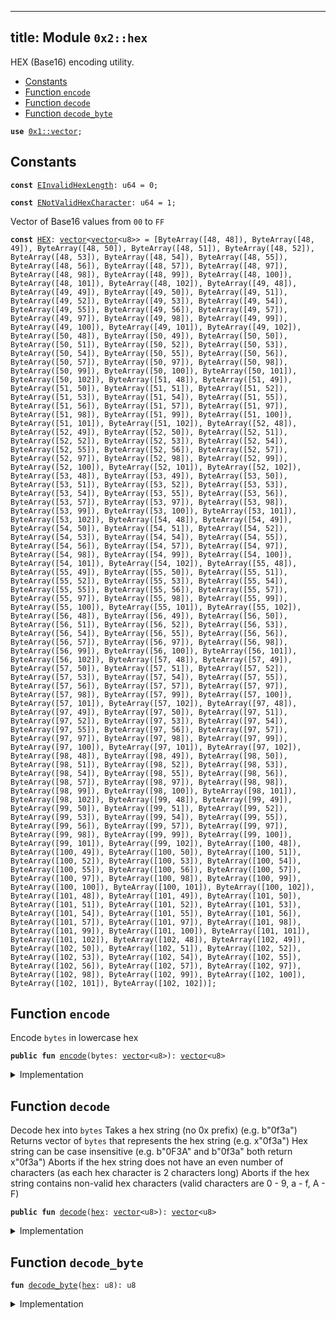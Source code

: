 
---
title: Module `0x2::hex`
---

HEX (Base16) encoding utility.


-  [Constants](#@Constants_0)
-  [Function `encode`](#0x2_hex_encode)
-  [Function `decode`](#0x2_hex_decode)
-  [Function `decode_byte`](#0x2_hex_decode_byte)


<pre><code><b>use</b> <a href="../move-stdlib/vector.md#0x1_vector">0x1::vector</a>;
</code></pre>



<a name="@Constants_0"></a>

## Constants


<a name="0x2_hex_EInvalidHexLength"></a>



<pre><code><b>const</b> <a href="../sui-framework/hex.md#0x2_hex_EInvalidHexLength">EInvalidHexLength</a>: u64 = 0;
</code></pre>



<a name="0x2_hex_ENotValidHexCharacter"></a>



<pre><code><b>const</b> <a href="../sui-framework/hex.md#0x2_hex_ENotValidHexCharacter">ENotValidHexCharacter</a>: u64 = 1;
</code></pre>



<a name="0x2_hex_HEX"></a>

Vector of Base16 values from <code>00</code> to <code>FF</code>


<pre><code><b>const</b> <a href="../sui-framework/hex.md#0x2_hex_HEX">HEX</a>: <a href="../move-stdlib/vector.md#0x1_vector">vector</a>&lt;<a href="../move-stdlib/vector.md#0x1_vector">vector</a>&lt;u8&gt;&gt; = [ByteArray([48, 48]), ByteArray([48, 49]), ByteArray([48, 50]), ByteArray([48, 51]), ByteArray([48, 52]), ByteArray([48, 53]), ByteArray([48, 54]), ByteArray([48, 55]), ByteArray([48, 56]), ByteArray([48, 57]), ByteArray([48, 97]), ByteArray([48, 98]), ByteArray([48, 99]), ByteArray([48, 100]), ByteArray([48, 101]), ByteArray([48, 102]), ByteArray([49, 48]), ByteArray([49, 49]), ByteArray([49, 50]), ByteArray([49, 51]), ByteArray([49, 52]), ByteArray([49, 53]), ByteArray([49, 54]), ByteArray([49, 55]), ByteArray([49, 56]), ByteArray([49, 57]), ByteArray([49, 97]), ByteArray([49, 98]), ByteArray([49, 99]), ByteArray([49, 100]), ByteArray([49, 101]), ByteArray([49, 102]), ByteArray([50, 48]), ByteArray([50, 49]), ByteArray([50, 50]), ByteArray([50, 51]), ByteArray([50, 52]), ByteArray([50, 53]), ByteArray([50, 54]), ByteArray([50, 55]), ByteArray([50, 56]), ByteArray([50, 57]), ByteArray([50, 97]), ByteArray([50, 98]), ByteArray([50, 99]), ByteArray([50, 100]), ByteArray([50, 101]), ByteArray([50, 102]), ByteArray([51, 48]), ByteArray([51, 49]), ByteArray([51, 50]), ByteArray([51, 51]), ByteArray([51, 52]), ByteArray([51, 53]), ByteArray([51, 54]), ByteArray([51, 55]), ByteArray([51, 56]), ByteArray([51, 57]), ByteArray([51, 97]), ByteArray([51, 98]), ByteArray([51, 99]), ByteArray([51, 100]), ByteArray([51, 101]), ByteArray([51, 102]), ByteArray([52, 48]), ByteArray([52, 49]), ByteArray([52, 50]), ByteArray([52, 51]), ByteArray([52, 52]), ByteArray([52, 53]), ByteArray([52, 54]), ByteArray([52, 55]), ByteArray([52, 56]), ByteArray([52, 57]), ByteArray([52, 97]), ByteArray([52, 98]), ByteArray([52, 99]), ByteArray([52, 100]), ByteArray([52, 101]), ByteArray([52, 102]), ByteArray([53, 48]), ByteArray([53, 49]), ByteArray([53, 50]), ByteArray([53, 51]), ByteArray([53, 52]), ByteArray([53, 53]), ByteArray([53, 54]), ByteArray([53, 55]), ByteArray([53, 56]), ByteArray([53, 57]), ByteArray([53, 97]), ByteArray([53, 98]), ByteArray([53, 99]), ByteArray([53, 100]), ByteArray([53, 101]), ByteArray([53, 102]), ByteArray([54, 48]), ByteArray([54, 49]), ByteArray([54, 50]), ByteArray([54, 51]), ByteArray([54, 52]), ByteArray([54, 53]), ByteArray([54, 54]), ByteArray([54, 55]), ByteArray([54, 56]), ByteArray([54, 57]), ByteArray([54, 97]), ByteArray([54, 98]), ByteArray([54, 99]), ByteArray([54, 100]), ByteArray([54, 101]), ByteArray([54, 102]), ByteArray([55, 48]), ByteArray([55, 49]), ByteArray([55, 50]), ByteArray([55, 51]), ByteArray([55, 52]), ByteArray([55, 53]), ByteArray([55, 54]), ByteArray([55, 55]), ByteArray([55, 56]), ByteArray([55, 57]), ByteArray([55, 97]), ByteArray([55, 98]), ByteArray([55, 99]), ByteArray([55, 100]), ByteArray([55, 101]), ByteArray([55, 102]), ByteArray([56, 48]), ByteArray([56, 49]), ByteArray([56, 50]), ByteArray([56, 51]), ByteArray([56, 52]), ByteArray([56, 53]), ByteArray([56, 54]), ByteArray([56, 55]), ByteArray([56, 56]), ByteArray([56, 57]), ByteArray([56, 97]), ByteArray([56, 98]), ByteArray([56, 99]), ByteArray([56, 100]), ByteArray([56, 101]), ByteArray([56, 102]), ByteArray([57, 48]), ByteArray([57, 49]), ByteArray([57, 50]), ByteArray([57, 51]), ByteArray([57, 52]), ByteArray([57, 53]), ByteArray([57, 54]), ByteArray([57, 55]), ByteArray([57, 56]), ByteArray([57, 57]), ByteArray([57, 97]), ByteArray([57, 98]), ByteArray([57, 99]), ByteArray([57, 100]), ByteArray([57, 101]), ByteArray([57, 102]), ByteArray([97, 48]), ByteArray([97, 49]), ByteArray([97, 50]), ByteArray([97, 51]), ByteArray([97, 52]), ByteArray([97, 53]), ByteArray([97, 54]), ByteArray([97, 55]), ByteArray([97, 56]), ByteArray([97, 57]), ByteArray([97, 97]), ByteArray([97, 98]), ByteArray([97, 99]), ByteArray([97, 100]), ByteArray([97, 101]), ByteArray([97, 102]), ByteArray([98, 48]), ByteArray([98, 49]), ByteArray([98, 50]), ByteArray([98, 51]), ByteArray([98, 52]), ByteArray([98, 53]), ByteArray([98, 54]), ByteArray([98, 55]), ByteArray([98, 56]), ByteArray([98, 57]), ByteArray([98, 97]), ByteArray([98, 98]), ByteArray([98, 99]), ByteArray([98, 100]), ByteArray([98, 101]), ByteArray([98, 102]), ByteArray([99, 48]), ByteArray([99, 49]), ByteArray([99, 50]), ByteArray([99, 51]), ByteArray([99, 52]), ByteArray([99, 53]), ByteArray([99, 54]), ByteArray([99, 55]), ByteArray([99, 56]), ByteArray([99, 57]), ByteArray([99, 97]), ByteArray([99, 98]), ByteArray([99, 99]), ByteArray([99, 100]), ByteArray([99, 101]), ByteArray([99, 102]), ByteArray([100, 48]), ByteArray([100, 49]), ByteArray([100, 50]), ByteArray([100, 51]), ByteArray([100, 52]), ByteArray([100, 53]), ByteArray([100, 54]), ByteArray([100, 55]), ByteArray([100, 56]), ByteArray([100, 57]), ByteArray([100, 97]), ByteArray([100, 98]), ByteArray([100, 99]), ByteArray([100, 100]), ByteArray([100, 101]), ByteArray([100, 102]), ByteArray([101, 48]), ByteArray([101, 49]), ByteArray([101, 50]), ByteArray([101, 51]), ByteArray([101, 52]), ByteArray([101, 53]), ByteArray([101, 54]), ByteArray([101, 55]), ByteArray([101, 56]), ByteArray([101, 57]), ByteArray([101, 97]), ByteArray([101, 98]), ByteArray([101, 99]), ByteArray([101, 100]), ByteArray([101, 101]), ByteArray([101, 102]), ByteArray([102, 48]), ByteArray([102, 49]), ByteArray([102, 50]), ByteArray([102, 51]), ByteArray([102, 52]), ByteArray([102, 53]), ByteArray([102, 54]), ByteArray([102, 55]), ByteArray([102, 56]), ByteArray([102, 57]), ByteArray([102, 97]), ByteArray([102, 98]), ByteArray([102, 99]), ByteArray([102, 100]), ByteArray([102, 101]), ByteArray([102, 102])];
</code></pre>



<a name="0x2_hex_encode"></a>

## Function `encode`

Encode <code>bytes</code> in lowercase hex


<pre><code><b>public</b> <b>fun</b> <a href="../sui-framework/hex.md#0x2_hex_encode">encode</a>(bytes: <a href="../move-stdlib/vector.md#0x1_vector">vector</a>&lt;u8&gt;): <a href="../move-stdlib/vector.md#0x1_vector">vector</a>&lt;u8&gt;
</code></pre>



<details>
<summary>Implementation</summary>


<pre><code><b>public</b> <b>fun</b> <a href="../sui-framework/hex.md#0x2_hex_encode">encode</a>(bytes: <a href="../move-stdlib/vector.md#0x1_vector">vector</a>&lt;u8&gt;): <a href="../move-stdlib/vector.md#0x1_vector">vector</a>&lt;u8&gt; {
    <b>let</b> (<b>mut</b> i, <b>mut</b> r, l) = (0, <a href="../move-stdlib/vector.md#0x1_vector">vector</a>[], <a href="../move-stdlib/vector.md#0x1_vector_length">vector::length</a>(&bytes));
    <b>let</b> hex_vector = <a href="../sui-framework/hex.md#0x2_hex_HEX">HEX</a>;
    <b>while</b> (i &lt; l) {
        <a href="../move-stdlib/vector.md#0x1_vector_append">vector::append</a>(
            &<b>mut</b> r,
            *<a href="../move-stdlib/vector.md#0x1_vector_borrow">vector::borrow</a>(&hex_vector, (*<a href="../move-stdlib/vector.md#0x1_vector_borrow">vector::borrow</a>(&bytes, i) <b>as</b> u64))
        );
        i = i + 1;
    };
    r
}
</code></pre>



</details>

<a name="0x2_hex_decode"></a>

## Function `decode`

Decode hex into <code>bytes</code>
Takes a hex string (no 0x prefix) (e.g. b"0f3a")
Returns vector of <code>bytes</code> that represents the hex string (e.g. x"0f3a")
Hex string can be case insensitive (e.g. b"0F3A" and b"0f3a" both return x"0f3a")
Aborts if the hex string does not have an even number of characters (as each hex character is 2 characters long)
Aborts if the hex string contains non-valid hex characters (valid characters are 0 - 9, a - f, A - F)


<pre><code><b>public</b> <b>fun</b> <a href="../sui-framework/hex.md#0x2_hex_decode">decode</a>(<a href="../sui-framework/hex.md#0x2_hex">hex</a>: <a href="../move-stdlib/vector.md#0x1_vector">vector</a>&lt;u8&gt;): <a href="../move-stdlib/vector.md#0x1_vector">vector</a>&lt;u8&gt;
</code></pre>



<details>
<summary>Implementation</summary>


<pre><code><b>public</b> <b>fun</b> <a href="../sui-framework/hex.md#0x2_hex_decode">decode</a>(<a href="../sui-framework/hex.md#0x2_hex">hex</a>: <a href="../move-stdlib/vector.md#0x1_vector">vector</a>&lt;u8&gt;): <a href="../move-stdlib/vector.md#0x1_vector">vector</a>&lt;u8&gt; {
    <b>let</b> (<b>mut</b> i, <b>mut</b> r, l) = (0, <a href="../move-stdlib/vector.md#0x1_vector">vector</a>[], <a href="../move-stdlib/vector.md#0x1_vector_length">vector::length</a>(&<a href="../sui-framework/hex.md#0x2_hex">hex</a>));
    <b>assert</b>!(l % 2 == 0, <a href="../sui-framework/hex.md#0x2_hex_EInvalidHexLength">EInvalidHexLength</a>);
    <b>while</b> (i &lt; l) {
        <b>let</b> decimal = (<a href="../sui-framework/hex.md#0x2_hex_decode_byte">decode_byte</a>(*<a href="../move-stdlib/vector.md#0x1_vector_borrow">vector::borrow</a>(&<a href="../sui-framework/hex.md#0x2_hex">hex</a>, i)) * 16) +
                      <a href="../sui-framework/hex.md#0x2_hex_decode_byte">decode_byte</a>(*<a href="../move-stdlib/vector.md#0x1_vector_borrow">vector::borrow</a>(&<a href="../sui-framework/hex.md#0x2_hex">hex</a>, i + 1));
        <a href="../move-stdlib/vector.md#0x1_vector_push_back">vector::push_back</a>(&<b>mut</b> r, decimal);
        i = i + 2;
    };
    r
}
</code></pre>



</details>

<a name="0x2_hex_decode_byte"></a>

## Function `decode_byte`



<pre><code><b>fun</b> <a href="../sui-framework/hex.md#0x2_hex_decode_byte">decode_byte</a>(<a href="../sui-framework/hex.md#0x2_hex">hex</a>: u8): u8
</code></pre>



<details>
<summary>Implementation</summary>


<pre><code><b>fun</b> <a href="../sui-framework/hex.md#0x2_hex_decode_byte">decode_byte</a>(<a href="../sui-framework/hex.md#0x2_hex">hex</a>: u8): u8 {
    <b>if</b> (/* 0 .. 9 */ 48 &lt;= <a href="../sui-framework/hex.md#0x2_hex">hex</a> && <a href="../sui-framework/hex.md#0x2_hex">hex</a> &lt; 58) {
        <a href="../sui-framework/hex.md#0x2_hex">hex</a> - 48
    } <b>else</b> <b>if</b> (/* A .. F */ 65 &lt;= <a href="../sui-framework/hex.md#0x2_hex">hex</a> && <a href="../sui-framework/hex.md#0x2_hex">hex</a> &lt; 71) {
        10 + <a href="../sui-framework/hex.md#0x2_hex">hex</a> - 65
    } <b>else</b> <b>if</b> (/* a .. f */ 97 &lt;= <a href="../sui-framework/hex.md#0x2_hex">hex</a> && <a href="../sui-framework/hex.md#0x2_hex">hex</a> &lt; 103) {
        10 + <a href="../sui-framework/hex.md#0x2_hex">hex</a> - 97
    } <b>else</b> {
        <b>abort</b> <a href="../sui-framework/hex.md#0x2_hex_ENotValidHexCharacter">ENotValidHexCharacter</a>
    }
}
</code></pre>



</details>
